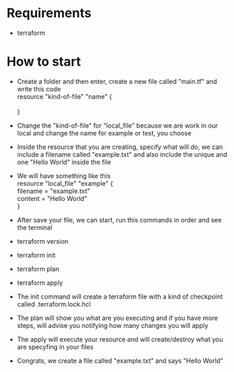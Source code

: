# Requirements
- terraform

# How to start
- Create a folder and then enter, create a new file called "main.tf" and write this code <br>
    resource "kind-of-file" "name" { <br> <br> } <br>
- Change the "kind-of-file" for "local_file" because we are work in our local and change the name for example or test, you choose <br>
- Inside the resource that you are creating, specify what will do, we can include a filename called "example.txt" and also include the unique and one "Hello World" inside the file <br>
- We will have something like this <br>
    resource "local_file" "example" { <br> filename = "example.txt" <br> content = "Hello World" <br> } <br>
- After save your file, we can start, run this commands in order and see the terminal <br>
- terraform version <br>
- terraform init <br>
- terraform plan <br>
- terraform apply <br>

- The init command will create a terraform file with a kind of checkpoint called .terraform.lock.hcl <br>
- The plan will show you what are you executing and if you have more steps, will advise you notifying how many changes you will apply <br>
- The apply will execute your resource and will create/destroy what you are specyfing in your files<br>

- Congrats, we create a file called "example.txt" and says "Hello World"